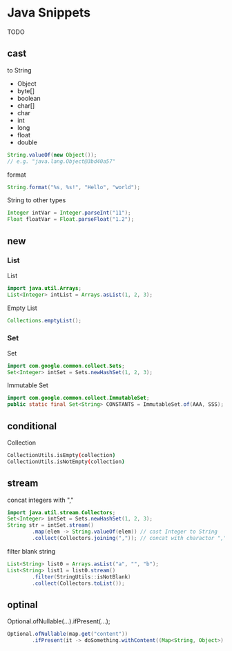 # Java Snippets

TODO

## cast

to String

- Object
- byte[]
- boolean
- char[]
- char
- int
- long
- float
- double

```java
String.valueOf(new Object());
// e.g. "java.lang.Object@3bd40a57"
```

format

```java
String.format("%s, %s!", "Hello", "world");
```

String to other types

```java
Integer intVar = Integer.parseInt("11");
Float floatVar = Float.parseFloat("1.2");
```

## new

### List

List

```java
import java.util.Arrays;
List<Integer> intList = Arrays.asList(1, 2, 3);
```

Empty List

```java
Collections.emptyList();
```

### Set

Set

```java
import com.google.common.collect.Sets;
Set<Integer> intSet = Sets.newHashSet(1, 2, 3);
```

Immutable Set

```java
import com.google.common.collect.ImmutableSet;
public static final Set<String> CONSTANTS = ImmutableSet.of(AAA, SSS);
```

## conditional

Collection

```bash
CollectionUtils.isEmpty(collection)
CollectionUtils.isNotEmpty(collection)
```

## stream

concat integers with ","

```java
import java.util.stream.Collectors;
Set<Integer> intSet = Sets.newHashSet(1, 2, 3);
String str = intSet.stream()
        .map(elem -> String.valueOf(elem)) // cast Integer to String
        .collect(Collectors.joining(",")); // concat with charactor ","
```

filter blank string

```java
List<String> list0 = Arrays.asList("a", "", "b");
List<String> list1 = list0.stream()
        .filter(StringUtils::isNotBlank)
        .collect(Collectors.toList());
```

## optinal

Optional.ofNullable(…).ifPresent(…);

```java
Optional.ofNullable(map.get("content"))
        .ifPresent(it -> doSomething.withContent((Map<String, Object>) content));
```
